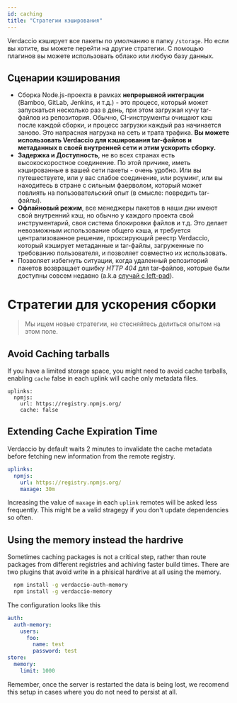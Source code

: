 ```yaml
---
id: caching
title: "Стратегии кэширования"
---
```


Verdaccio кэширует все пакеты по умолчанию в папку `/storage`. Но если вы хотите, вы можете перейти на другие стратегии. С помощью плагинов вы можете использовать облако или любую базу данных.

## Сценарии кэширования

* Сборка Node.js-проекта в рамках **непрерывной интеграции** (Bamboo, GitLab, Jenkins, и т.д.) - это процесс, который может запускаться несколько раз в день, при этом загружая кучу tar-файлов из репозитория. Обычно, CI-инструменты очищают кэш после каждой сборки, и процесс загрузки каждый раз начинается заново. Это напрасная нагрузка на сеть и трата трафика. **Вы можете использовать Verdaccio для кэширования tar-файлов и метаданных в своей внутренней сети и этим ускорить сборку.**
* **Задержка и Доступность**, не во всех странах есть высокоскоростное соединение. По этой причине, иметь кэшированные в вашей сети пакеты - очень удобно. Или вы путешествуете, или у вас слабое соединение, или роуминг, или вы находитесь в стране с сильным фаерволом, который может повлиять на пользовательский опыт (в смысле: повредить tar-файлы).
* **Офлайновый режим**, все менеджеры пакетов в наши дни имеют свой внутренний кэш, но обычно у каждого проекта свой инструментарий, своя система блокировки файлов и т.д. Это делает невозможным использование общего кэша, и требуется централизованное решение, проксирующий реестр Verdaccio, который кэширует метаданные и tar-файлы, загруженные по требованию пользователя, и позволяет совместно их использовать.
* Позволяет избегнуть ситуации, когда удаленный репозиторий пакетов возвращает ошибку *HTTP 404* для tar-файлов, которые были доступны совсем недавно (a.k.a [случай с left-pad](https://www.theregister.co.uk/2016/03/23/npm_left_pad_chaos/)).

# Стратегии для ускорения сборки

> Мы ищем новые стратегии, не стесняйтесь делиться опытом на этом поле.

## Avoid Caching tarballs

If you have a limited storage space, you might need to avoid cache tarballs, enabling `cache` false in each uplink will cache only metadata files.

    uplinks:
      npmjs:
        url: https://registry.npmjs.org/
        cache: false
    

## Extending Cache Expiration Time

Verdaccio by default waits 2 minutes to invalidate the cache metadata before fetching new information from the remote registry.

```yaml
uplinks:
  npmjs:
    url: https://registry.npmjs.org/
    maxage: 30m
```

Increasing the value of `maxage` in each `uplink` remotes will be asked less frequently. This might be a valid stragegy if you don't update dependencies so often.

## Using the memory instead the hardrive

Sometimes caching packages is not a critical step, rather than route packages from different registries and achiving faster build times. There are two plugins that avoid write in a phisical hardrive at all using the memory.

```bash
  npm install -g verdaccio-auth-memory
  npm install -g verdaccio-memory
```

The configuration looks like this

```yaml
auth:
  auth-memory:
    users:
      foo:
        name: test
        password: test
store:
  memory:
    limit: 1000
```

Remember, once the server is restarted the data is being lost, we recomend this setup in cases where you do not need to persist at all.
